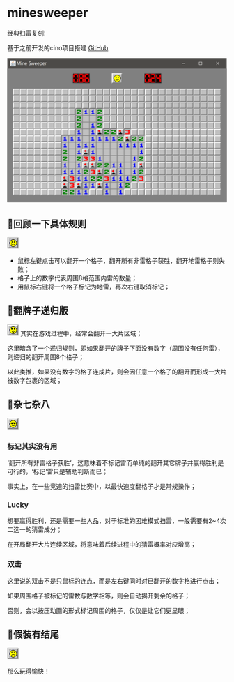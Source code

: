 # minesweeper
经典扫雷复刻!

基于之前开发的cino项目搭建
[GitHub](https://github.com/thrblock/cino)

![DEMO](https://raw.githubusercontent.com/thrblock/minesweeper/master/minesweeper.png) 

## 🚩回顾一下具体规则
![F1](https://raw.githubusercontent.com/thrblock/minesweeper/master/mineSrc/1.png) 
* 鼠标左键点击可以翻开一个格子，翻开所有非雷格子获胜，翻开地雷格子则失败；
* 格子上的数字代表周围8格范围内雷的数量；
* 用鼠标右键将一个格子标记为地雷，再次右键取消标记；
## 🚩翻牌子递归版
![F2](https://raw.githubusercontent.com/thrblock/minesweeper/master/mineSrc/14.png) 
其实在游戏过程中，经常会翻开一大片区域；

这里暗含了一个递归规则，即如果翻开的牌子下面没有数字（周围没有任何雷），则递归的翻开周围8个格子；

以此类推，如果没有数字的格子连成片，则会因任意一个格子的翻开而形成一大片被数字包裹的区域；

## 🚩杂七杂八
![F3](https://raw.githubusercontent.com/thrblock/minesweeper/master/mineSrc/19.png) 

### 标记其实没有用
‘翻开所有非雷格子获胜’，这意味着不标记雷而单纯的翻开其它牌子并赢得胜利是可行的，‘标记’雷只是辅助判断而已；

事实上，在一些竞速的扫雷比赛中，以最快速度翻格子才是常规操作；

### Lucky
想要赢得胜利，还是需要一些人品，对于标准的困难模式扫雷，一般需要有2~4次二选一的猜雷成分；

在开局翻开大片连续区域，将意味着后续进程中的猜雷概率对应增高；

### 双击
这里说的双击不是只鼠标的连点，而是左右键同时对已翻开的数字格进行点击；

如果周围格子被标记的雷数与数字相等，则会自动揭开剩余的格子；

否则，会以按压动画的形式标记周围的格子，仅仅是让它们更显眼；

## 🚩假装有结尾
![F4](https://raw.githubusercontent.com/thrblock/minesweeper/master/mineSrc/26.png) 

那么玩得愉快！
